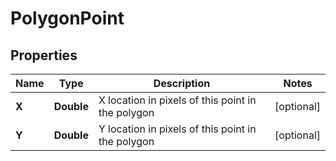 
# PolygonPoint

## Properties
Name | Type | Description | Notes
------------ | ------------- | ------------- | -------------
**X** | **Double** | X location in pixels of this point in the polygon |  [optional]
**Y** | **Double** | Y location in pixels of this point in the polygon |  [optional]



